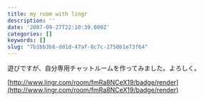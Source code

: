 ```yaml
---
title: my room with lingr
description: ''
date: '2007-09-27T22:10:39.000Z'
categories: []
keywords: []
slug: "7b1bb3b6-dd1d-47af-8c7c-2750b1e73f64"
---
```

遊びですが、自分専用チャットルームを作ってみました。よろしく。

[http://www.lingr.com/room/fmRa8NCeX19/badge/render](http://www.lingr.com/room/fmRa8NCeX19/badge/render)